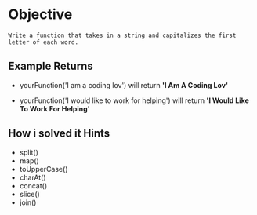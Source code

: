 # Objective

    Write a function that takes in a string and capitalizes the first letter of each word.

## Example Returns

* yourFunction('I am a coding lov') will return **'I Am A Coding Lov'**

* yourFunction('I would like to work for helping') will return **'I Would Like To Work For Helping'**

## How i solved it Hints

* split()
* map()
* toUpperCase()
* charAt()
* concat()
* slice()
* join()

